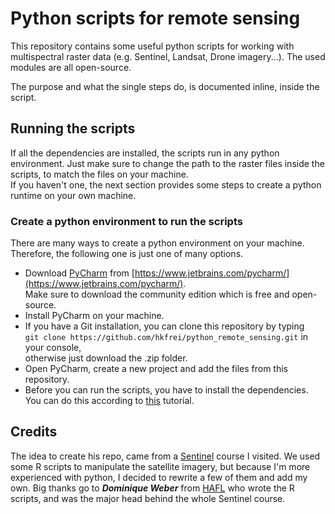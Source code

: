 # Python scripts for remote sensing
This repository contains some useful python scripts for working with multispectral raster data (e.g. Sentinel, Landsat, Drone imagery...). The used modules are all open-source.

The purpose and what the single steps do, is documented inline, inside the script.

## Running the scripts
If all the dependencies are installed, the scripts run in any python environment. Just make sure to change the path to the raster files inside the scripts, to match the files on your machine. <br />
If you haven't one, the next section provides some steps to create a python runtime on your own machine.

### Create a python environment to run the scripts
There are many ways to create a python environment on your machine. Therefore, the following one is just one of many options.
* Download [PyCharm](https://www.jetbrains.com/pycharm/) from [https://www.jetbrains.com/pycharm/](https://www.jetbrains.com/pycharm/). <br />Make sure to download the community edition which is free and open-source.
* Install PyCharm on your machine.
* If you have a Git installation, you can clone this repository by typing <br />```git clone https://github.com/hkfrei/python_remote_sensing.git``` in your console, <br />
otherwise just download the .zip folder.
* Open PyCharm, create a new project and add the files from this repository.
* Before you can run the scripts, you have to install the dependencies. <br />
You can do this according to [this](https://www.jetbrains.com/help/pycharm/installing-uninstalling-and-upgrading-packages.html) tutorial. 

## Credits
The idea to create his repo, came from a [Sentinel](https://www.fowala.ch/) course I visited. We used some R scripts to manipulate the satellite imagery, but because I'm more experienced with python, I decided to rewrite a few of them and add my own. Big thanks go to ***Dominique Weber*** from [HAFL](https://www.bfh.ch/hafl/de) who wrote the R scripts, and was the major head behind the whole Sentinel course.

